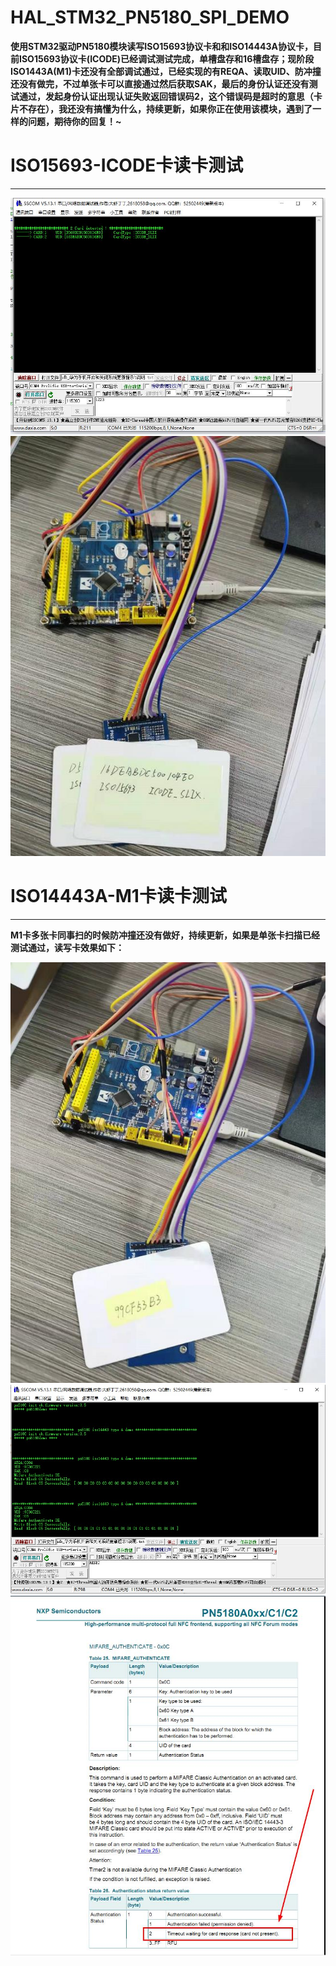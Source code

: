 # HAL_STM32_PN5180_SPI_DEMO

**使用STM32驱动PN5180模块读写ISO15693协议卡和和ISO14443A协议卡，目前ISO15693协议卡(ICODE)已经调试测试完成，单槽盘存和16槽盘存；现阶段ISO1443A(M1)卡还没有全部调试通过，已经实现的有REQA、读取UID、防冲撞还没有做完，不过单张卡可以直接通过然后获取SAK，最后的身份认证还没有测试通过，发起身份认证出现认证失败返回错误码2，这个错误码是超时的意思（卡片不存在），我还没有搞懂为什么，持续更新，如果你正在使用该模块，遇到了一样的问题，期待你的回复！~**




# ISO15693-ICODE卡读卡测试
---

![image](./icode-hardware.jpg)
![image](./icode-result.jpg)


# ISO14443A-M1卡读卡测试
---

**M1卡多张卡同事扫的时候防冲撞还没有做好，持续更新，如果是单张卡扫描已经测试通过，读写卡效果如下：**

![image](./m1-hardware.jpg)
![image](./m1-result.jpg)
![image](./mifare_auth.jpg)

